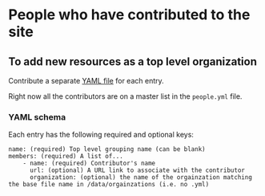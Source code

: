 # People who have contributed to the site

## To add new resources as a top level organization

Contribute a separate [YAML file](https://yaml.org/) for each entry.

Right now all the contributors are on a master list in the `people.yml` file.

### YAML schema

Each entry has the following required and optional keys:
```
name: (required) Top level grouping name (can be blank)
members: (required) A list of...
    - name: (required) Contributor's name
      url: (optional) A URL link to associate with the contributor
      organization: (optional) the name of the orgainzation matching the base file name in /data/orgainzations (i.e. no .yml)
```
